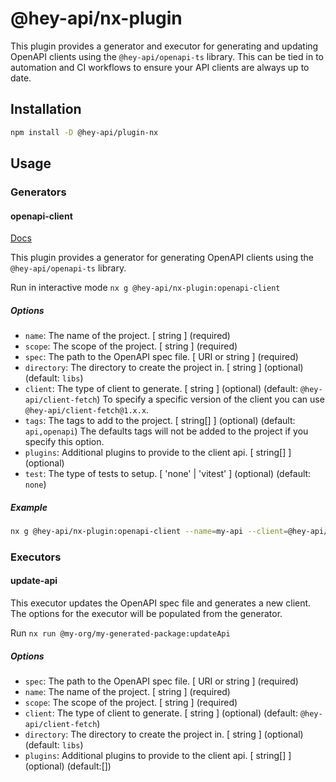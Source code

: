 # @hey-api/nx-plugin

This plugin provides a generator and executor for generating and updating OpenAPI clients using the `@hey-api/openapi-ts` library. This can be tied in to automation and CI workflows to ensure your API clients are always up to date.

## Installation

```bash
npm install -D @hey-api/plugin-nx
```

## Usage

### Generators

#### openapi-client

[Docs](src/generators/openapi-client/README.md)

This plugin provides a generator for generating OpenAPI clients using the `@hey-api/openapi-ts` library.

Run in interactive mode `nx g @hey-api/nx-plugin:openapi-client`

##### Options

- `name`: The name of the project. [ string ] (required)
- `scope`: The scope of the project. [ string ] (required)
- `spec`: The path to the OpenAPI spec file. [ URI or string ] (required)
- `directory`: The directory to create the project in. [ string ] (optional) (default: `libs`)
- `client`: The type of client to generate. [ string ] (optional) (default: `@hey-api/client-fetch`)
  To specify a specific version of the client you can use `@hey-api/client-fetch@1.x.x`.
- `tags`: The tags to add to the project. [ string[] ] (optional) (default: `api,openapi`)
  The defaults tags will not be added to the project if you specify this option.
- `plugins`: Additional plugins to provide to the client api. [ string[] ] (optional)
- `test`: The type of tests to setup. [ 'none' | 'vitest' ] (optional) (default: `none`)

##### Example

```bash
nx g @hey-api/nx-plugin:openapi-client --name=my-api --client=@hey-api/client-fetch --scope=@my-app --directory=libs --spec=./spec.yaml --tags=api,openapi
```

### Executors

#### update-api

This executor updates the OpenAPI spec file and generates a new client.
The options for the executor will be populated from the generator.

Run `nx run @my-org/my-generated-package:updateApi`

##### Options

- `spec`: The path to the OpenAPI spec file. [ URI or string ] (required)
- `name`: The name of the project. [ string ] (required)
- `scope`: The scope of the project. [ string ] (required)
- `client`: The type of client to generate. [ string ] (optional) (default: `@hey-api/client-fetch`)
- `directory`: The directory to create the project in. [ string ] (optional) (default: `libs`)
- `plugins`: Additional plugins to provide to the client api. [ string[] ] (optional) (default:[])
